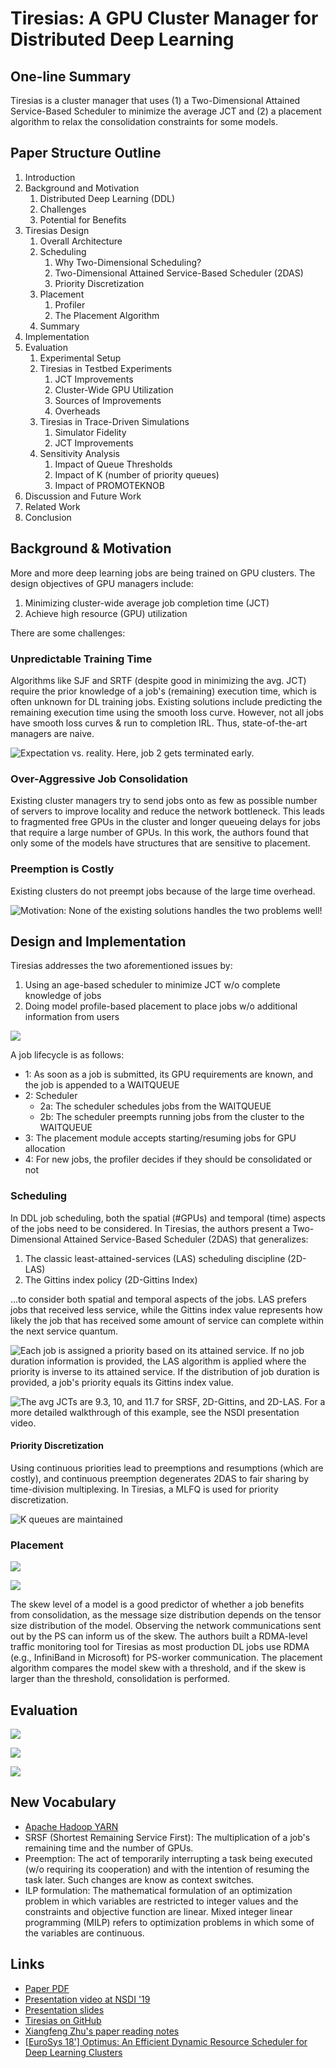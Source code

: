 # Tiresias: A GPU Cluster Manager for Distributed Deep Learning

## One-line Summary

Tiresias is a cluster manager that uses \(1\) a Two-Dimensional Attained Service-Based Scheduler to minimize the average JCT and \(2\) a placement algorithm to relax the consolidation constraints for some models.

## Paper Structure Outline

1. Introduction
2. Background and Motivation
   1. Distributed Deep Learning \(DDL\)
   2. Challenges
   3. Potential for Benefits
3. Tiresias Design
   1. Overall Architecture
   2. Scheduling
      1. Why Two-Dimensional Scheduling?
      2. Two-Dimensional Attained Service-Based Scheduler \(2DAS\)
      3. Priority Discretization
   3. Placement
      1. Profiler
      2. The Placement Algorithm
   4. Summary
4. Implementation
5. Evaluation
   1. Experimental Setup
   2. Tiresias in Testbed Experiments
      1. JCT Improvements
      2. Cluster-Wide GPU Utilization
      3. Sources of Improvements
      4. Overheads
   3. Tiresias in Trace-Driven Simulations
      1. Simulator Fidelity
      2. JCT Improvements
   4. Sensitivity Analysis
      1. Impact of Queue Thresholds
      2. Impact of K \(number of priority queues\)
      3. Impact of PROMOTEKNOB
6. Discussion and Future Work
7. Related Work
8. Conclusion

## Background & Motivation

More and more deep learning jobs are being trained on GPU clusters. The design objectives of GPU managers include:

1. Minimizing cluster-wide average job completion time \(JCT\)
2. Achieve high resource \(GPU\) utilization

There are some challenges:

### Unpredictable Training Time

Algorithms like SJF and SRTF \(despite good in minimizing the avg. JCT\) require the prior knowledge of a job's \(remaining\) execution time, which is often unknown for DL training jobs. Existing solutions include predicting the remaining execution time using the smooth loss curve. However, not all jobs have smooth loss curves & run to completion IRL. Thus, state-of-the-art managers are naive.

![Expectation vs. reality. Here, job 2 gets terminated early.](../../.gitbook/assets/screen-shot-2021-01-10-at-4.08.58-pm.png)

### Over-Aggressive Job Consolidation

Existing cluster managers try to send jobs onto as few as possible number of servers to improve locality and reduce the network bottleneck. This leads to fragmented free GPUs in the cluster and longer queueing delays for jobs that require a large number of GPUs. In this work, the authors found that only some of the models have structures that are sensitive to placement.

### Preemption is Costly

Existing clusters do not preempt jobs because of the large time overhead.

![Motivation: None of the existing solutions handles the two problems well!](../../.gitbook/assets/screen-shot-2021-01-10-at-4.11.43-pm.png)

## Design and Implementation

Tiresias addresses the two aforementioned issues by:

1. Using an age-based scheduler to minimize JCT w/o complete knowledge of jobs
2. Doing model profile-based placement to place jobs w/o additional information from users

![](../../.gitbook/assets/screen-shot-2021-01-11-at-1.16.11-pm.png)

A job lifecycle is as follows:

* 1: As soon as a job is submitted, its GPU requirements are known, and the job is appended to a WAITQUEUE
* 2: Scheduler
  * 2a: The scheduler schedules jobs from the WAITQUEUE
  * 2b: The scheduler preempts running jobs from the cluster to the WAITQUEUE
* 3: The placement module accepts starting/resuming jobs for GPU allocation
* 4: For new jobs, the profiler decides if they should be consolidated or not

### Scheduling

In DDL job scheduling, both the spatial \(\#GPUs\) and temporal \(time\) aspects of the jobs need to be considered. In Tiresias, the authors present a Two-Dimensional Attained Service-Based Scheduler \(2DAS\) that generalizes:

1. The classic least-attained-services \(LAS\) scheduling discipline \(2D-LAS\)
2. The Gittins index policy \(2D-Gittins Index\)

...to consider both spatial and temporal aspects of the jobs. LAS prefers jobs that received less service, while the Gittins index value represents how likely the job that has received some amount of service can complete within the next service quantum.

![Each job is assigned a priority based on its attained service. If no job duration information is provided, the LAS algorithm is applied where the priority is inverse to its attained service. If the distribution of job duration is provided, a job&apos;s priority equals its Gittins index value.](../../.gitbook/assets/screen-shot-2021-01-11-at-1.26.32-pm.png)

![The avg JCTs are 9.3, 10, and 11.7 for SRSF, 2D-Gittins, and 2D-LAS. For a more detailed walkthrough of this example, see the NSDI presentation video.](../../.gitbook/assets/screen-shot-2021-01-11-at-1.33.59-pm.png)

#### Priority Discretization

Using continuous priorities lead to preemptions and resumptions \(which are costly\), and continuous preemption degenerates 2DAS to fair sharing by time-division multiplexing. In Tiresias, a MLFQ is used for priority discretization. 

![K queues are maintained](../../.gitbook/assets/screen-shot-2021-01-11-at-1.44.12-pm.png)

### Placement

![](../../.gitbook/assets/screen-shot-2021-01-11-at-1.51.16-pm.png)

![](../../.gitbook/assets/screen-shot-2021-01-11-at-1.52.42-pm.png)

The skew level of a model is a good predictor of whether a job benefits from consolidation, as the message size distribution depends on the tensor size distribution of the model. Observing the network communications sent out by the PS can inform us of the skew. The authors built a RDMA-level traffic monitoring tool for Tiresias as most production DL jobs use RDMA \(e.g., InfiniBand in Microsoft\) for PS-worker communication. The placement algorithm compares the model skew with a threshold, and if the skew is larger than the threshold, consolidation is performed.

## Evaluation

![](../../.gitbook/assets/screen-shot-2021-01-11-at-2.02.01-pm.png)

![](../../.gitbook/assets/screen-shot-2021-01-11-at-2.02.49-pm.png)

![](../../.gitbook/assets/screen-shot-2021-01-11-at-2.03.54-pm.png)

## New Vocabulary

* [Apache Hadoop YARN](https://hadoop.apache.org/docs/current/hadoop-yarn/hadoop-yarn-site/YARN.html)
* SRSF \(Shortest Remaining Service First\): The multiplication of a job's remaining time and the number of GPUs.
* Preemption: The act of temporarily interrupting a task being executed \(w/o requiring its cooperation\) and with the intention of resuming the task later. Such changes are know as context switches.
* ILP formulation: The mathematical formulation of an optimization problem in which variables are restricted to integer values and the constraints and objective function are linear. Mixed integer linear programming \(MILP\) refers to optimization problems in which some of the variables are continuous.

## Links

* [Paper PDF](https://www.usenix.org/system/files/nsdi19-gu.pdf)
* [Presentation video at NSDI '19](https://www.youtube.com/watch?v=-RtcM0oz1lQ)
* [Presentation slides](https://www.usenix.org/sites/default/files/conference/protected-files/nsdi19_slides_gu.pdf)
* [Tiresias on GitHub](https://github.com/SymbioticLab/Tiresias)
* [Xiangfeng Zhu's paper reading notes](https://xzhu0027.gitbook.io/blog/ml-system/sys-ml-index/tiresias-a-gpu-cluster-managerfor-distributed-deep-learning)
* [\[EuroSys 18'\] Optimus: An Efficient Dynamic Resource Scheduler for Deep Learning Clusters](https://i.cs.hku.hk/~cwu/papers/yhpeng-eurosys18.pdf)

